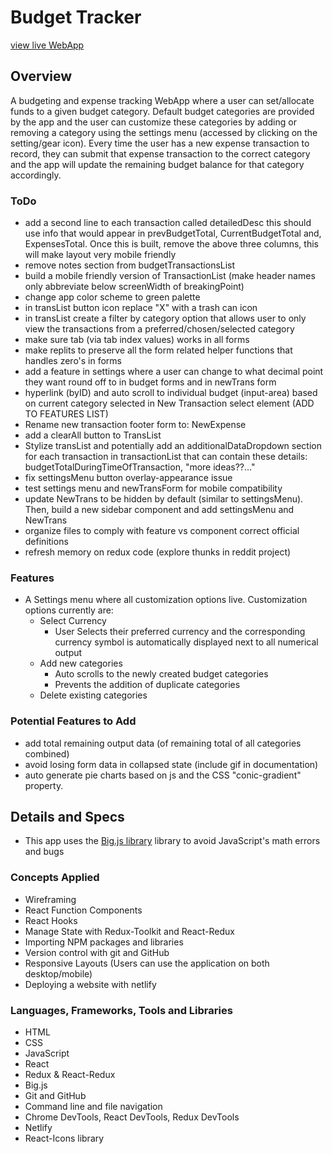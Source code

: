 # Budget Tracker

[view live WebApp](https://main--kesef-budget-tracker.netlify.app/)

## Overview

A budgeting and expense tracking WebApp where a user can set/allocate funds to a given budget category. Default budget categories are provided by the app and the user can customize these categories by adding or removing a category using the settings menu (accessed by clicking on the setting/gear icon). Every time the user has a new expense transaction to record, they can submit that expense transaction to the correct category and the app will update the remaining budget balance for that category accordingly.

### ToDo

- add a second line to each transaction called detailedDesc this should use info that would appear in prevBudgetTotal, CurrentBudgetTotal and, ExpensesTotal. Once this is built, remove the above three columns, this will make layout very mobile friendly
- remove notes section from budgetTransactionsList
- build a mobile friendly version of TransactionList (make header names only abbreviate below screenWidth of breakingPoint)
- change app color scheme to green palette
- in transList button icon replace "X" with a trash can icon
- in transList create a filter by category option that allows user to only view the transactions from a preferred/chosen/selected category
- make sure tab (via tab index values) works in all forms
- make replits to preserve all the form related helper functions that handles zero's in forms
- add a feature in settings where a user can change to what decimal point they want round off to in budget forms and in newTrans form
- hyperlink (byID) and auto scroll to individual budget (input-area) based on current category selected in New Transaction select element (ADD TO FEATURES LIST)
- Rename new transaction footer form to: NewExpense
- add a clearAll button to TransList
- Stylize transList and potentially add an additionalDataDropdown section for each transaction in transactionList that can contain these details: budgetTotalDuringTimeOfTransaction, "more ideas??..."
- fix settingsMenu button overlay-appearance issue
- test settings menu and newTransForm for mobile compatibility
- update NewTrans to be hidden by default (similar to settingsMenu). Then, build a new sidebar component and add settingsMenu and NewTrans
- organize files to comply with feature vs component correct official definitions
- refresh memory on redux code (explore thunks in reddit project)

### Features

- A Settings menu where all customization options live. Customization options currently are:
  - Select Currency
    - User Selects their preferred currency and the corresponding currency symbol is automatically displayed next to all numerical output
  - Add new categories
    - Auto scrolls to the newly created budget categories
    - Prevents the addition of duplicate categories
  - Delete existing categories

### Potential Features to Add

- add total remaining output data (of remaining total of all categories combined)
- avoid losing form data in collapsed state (include gif in documentation)
- auto generate pie charts based on js and the CSS "conic-gradient" property.

## Details and Specs

- This app uses the [Big.js library](https://www.npmjs.com/package/big.js?activeTab=readme) library to avoid JavaScript's math errors and bugs

### Concepts Applied

- Wireframing
- React Function Components
- React Hooks
- Manage State with Redux-Toolkit and React-Redux
- Importing NPM packages and libraries
- Version control with git and GitHub
- Responsive Layouts (Users can use the application on both desktop/mobile)
- Deploying a website with netlify

### Languages, Frameworks, Tools and Libraries

- HTML
- CSS
- JavaScript
- React
- Redux & React-Redux
- Big.js
- Git and GitHub
- Command line and file navigation
- Chrome DevTools, React DevTools, Redux DevTools
- Netlify
- React-Icons library
